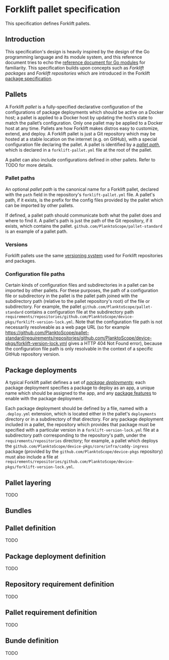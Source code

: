 # Forklift pallet specification

This specification defines Forklift pallets.


## Introduction

This specification's design is heavily inspired by the design of the Go programming language and its module system, and this reference document tries to echo the [reference document for Go modules](https://go.dev/ref/mod) for familiarity. This specification builds upon concepts such as *Forklift packages* and *Forklift repositories* which are introduced in the Forklift [package specification](00-package.md).


## Pallets

A Forklift *pallet* is a fully-specified declarative configuration of the configurations of package deployments which should be active on a Docker host; a pallet is applied to a Docker host by updating the host’s state to match the pallet’s configuration. Only one pallet may be applied to a Docker host at any time. Pallets are how Forklift makes distros easy to customize, extend, and deploy. A Forklift pallet is just a Git repository which may be hosted at a stable location on the internet (e.g. on GitHub), with a special configuration file declaring the pallet. A pallet is identified by a [*pallet path*](#pallet-paths), which is declared in a `forklift-pallet.yml` file at the root of the pallet.

A pallet can also include configurations defined in other pallets. Refer to TODO for more details.

### Pallet paths
An optional *pallet path* is the canonical name for a Forklift pallet, declared with the `path` field in the repository's `forklift-pallet.yml` file. A pallet's path, if it exists, is the prefix for the config files provided by the pallet which can be imported by other pallets.

If defined, a pallet path should communicate both what the pallet does and where to find it. A pallet's path is just the path of the Git repository, if it exists, which contains the pallet. `github.com/PlanktoScope/pallet-standard` is an example of a pallet path.

### Versions
Forklift pallets use the same [versioning system](00-package.md#versions) used for Forklift repositories and packages.

### Configuration file paths
Certain kinds of configuration files and subdirectories in a pallet can be imported by other pallets. For these purposes, the path of a configuration file or subdirectory in the pallet is the pallet path joined with the subdirectory path (relative to the pallet repository's root) of the file or subdirectory.  For example, the pallet `github.com/PlanktoScope/pallet-standard` contains a configuration file at the subdirectory path `requirements/repositories/github.com/PlanktoScope/device-pkgs/forklift-version-lock.yml`. Note that the configuration file path is not necessarily resolveable as a web page URL (so for example <https://github.com/PlanktoScope/pallet-standard/requirements/repositories/github.com/PlanktoScope/device-pkgs/forklift-version-lock.yml> gives a HTTP 404 Not Found error), because the configuration file path is only resolvable in the context of a specific GitHub repository version.


## Package deployments

A typical Forklift pallet defines a set of [*package deployments*](00-package.md#package-deployments-and-constraints); each package deployment specifies a package to deploy as an app, a unique name which should be assigned to the app, and any [package features](00-package.md#package-features) to enable with the package deployment.

Each package deployment should be defined by a file, named with a `.deploy.yml` extension, which is located either in the pallet's `deployments` directory or in a subdirectory of that directory. For any package deployment included in a pallet, the repository which provides that package must be specified with a particular version in a `forklift-version-lock.yml` file at a subdirectory path corresponding to the repository's path, under the `requirements/repositories` directory; for example, a pallet which deploys the `github.com/PlanktoScope/device-pkgs/core/infra/caddy-ingress` package (provided by the `github.com/PlanktoScope/device-pkgs` repository) must also include a file at `requirements/repositories/github.com/PlanktoScope/device-pkgs/forklift-version-lock.yml`.

## Pallet layering

TODO

## Bundles

## Pallet definition

TODO

## Package deployment definition

TODO

## Repository requirement definition

TODO

## Pallet requirement definition

TODO

## Bunde definition

TODO

